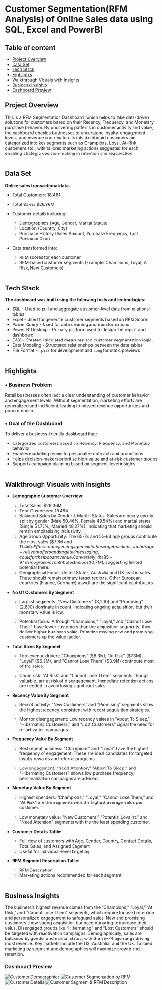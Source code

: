 # Customer Segmentation(RFM Analysis) of Online Sales data using SQL, Excel and PowerBI

## Table of content
- [Project Overview](#Project-Overview)
- [Data Set](#Data-Set)
- [Tech Stack](#Tech-Stack)
- [Highlights](#Highlights)
- [Walkthrough Visuals with Insights](#Walkthrough-Visuals-with-Insights)
- [Business Insights](#Business-Insights)
- [Dashboard Preview](#Dashboard-Preview)

## Project Overview
This is a RFM Segmentation Dashboard, which helps to take data-driven solutions for customers based on their Recency, Frequency, and Monetary purchase behavior. By uncovering patterns in customer activity and value, the dashboard enables businesses to understand loyalty, engagement levels, and revenue contribution. In this dashboard customers are categorized into key segments such as Champions, Loyal, At-Risk customers etc.,  with tailored marketing actions suggested for each, enabling strategic decision-making in retention and reactivation. <br> <br>

## Data Set
**Online sales transactional data.**

- Total Customers: 18,484  
- Total Sales: $29.36M  

- Customer details including:
  - Demographics (Age, Gender, Marital Status)
  - Location (Country, City)
  - Purchase History (Sales Amount, Purchase Frequency, Last Purchase Date)

- Data transformed into:
  - RFM scores for each customer
  - RFM-based customer segments (Example: Champions, Loyal, At Risk, New Customers) <br> <br>

## Tech Stack
**The dashboard was built using the following tools and technologies:**

- SQL - Used to pull and aggregate customer-level data from relational tables
- Excel - Used for generate customer segments based on RFM Score.
- Power Query - Used for data cleaning and transformations  
- Power BI Desktop - Primary platform used to design the report and dashboard  
- DAX – Created calculated measures and customer segmentation logic.
- Data Modeling - Structured relationships between the data tables 
- File Format - `.pbix` for development and `.png` for static previews <br> <br>

## Highlights

### • Business Problem

Retail businesses often lack a clear understanding of customer behavior and engagement levels. Without segmentation, marketing efforts are generalized and inefficient, leading to missed revenue opportunities and poor retention.

### • Goal of the Dashboard

To deliver a business-friendly dashboard that:

- Categorizes customers based on Recency, Frequency, and Monetary behavior  
- Enables marketing teams to personalize outreach and promotions  
- Helps decision-makers prioritize high-value and at-risk customer groups  
- Supports campaign planning based on segment-level insights  <br> <br>

## Walkthrough Visuals with Insights

- **Demographic Customer Overview:**  
  - Total Sales: $29.36M  
  - Total Customers: 18,484  
  - Balanced Sales by Gender & Marital Status: Sales are nearly evenly split by gender (Male 50.46%, Female 49.54%) and marital status (Single 51.73%, Married 48.27%), indicating that marketing should remain emphasizing inclusivity.
  - Age Group Opportunity: The 65-74 and 55-64 age groups contribute the most sales ($7.7M and $11.4M). Efforts to deepen engagement in these age brackets, such as age-relevant offers and targeted messaging, could further boost revenue. Conversely, the 85-94 demographic contributes the least ($0.7M), suggesting limited potential there.
  - Geographical Focus: United States, Australia and UK lead in sales. These should remain primary target regions. Other European countries (France, Germany) aswell are the significant contributors.  

- **No Of Customers By Segment**
  - Largest segments: "New Customers" (3,200) and "Promising" (2,600) dominate in count, indicating ongoing acquisition, but their monetary value is low.

  - Potential focus: Although "Champions," "Loyal," and "Cannot Lose Them" have fewer customers than the acquisition segments, they deliver higher business value. Prioritize moving new and promising customers up the value ladder.

- **Total Sales By Segment**
  - Top revenue drivers: "Champions" ($8.3M), "At Risk" ($7.3M), "Loyal" ($6.2M), and "Cannot Lose Them" ($3.9M) contribute most of the sales.

  - Churn risk: "At Risk" and "Cannot Lose Them" segments, though valuable, are at risk of disengagement. Immediate retention actions are needed to avoid losing significant sales.

- **Recency Value By Segment**
  - Recent activity: "New Customers" and "Promising" segments show the highest recency, consistent with recent acquisition strategies.

  - Monitor disengagement: Low recency values in "About To Sleep," "Hibernating Customers," and "Lost Customers" signal the need for re-activation campaigns.

- **Frequency Value By Segment**
  - Best repeat business: "Champions" and "Loyal" have the highest frequency of engagement. These are ideal candidates for targeted loyalty rewards and referral programs.

  - Low engagement: "Need Attention," "About To Sleep," and "Hibernating Customers" shows low purchase frequency, personalization campaigns are advised.

- **Monetary Value By Segment**
  - Highest spenders: "Champions," "Loyal," "Cannot Lose Them," and "At Risk" are the segments with the highest average value per customer.

  - Low monetary value: "New Customers," "Potential Loyalist," and "Need Attention" segments with the the least spending customer.

- **Customer Details Table:**  
  - Full view of customers with Age, Gender, Country, Contact Details, Total Sales, and Assigned Segment  
  - Useful for individual-level targeting.

- **RFM Segment Description Table:**
  - RFM Description
  - Marketing actions recommended for each segment <br> <br>

## Business Insights

The business’s highest revenue comes from the “Champions,” “Loyal,” “At Risk,” and “Cannot Lose Them” segments, which require focused retention and personalized engagement to safeguard sales. New and promising customers show strong acquisition but need nurturing to increase their value. Disengaged groups like “Hibernating” and “Lost Customers” should be targeted with reactivation campaigns. Demographically, sales are balanced by gender and marital status, with the 55–74 age range driving most revenue. Key markets include the US, Australia, and the UK. Tailored marketing by segment and demographics will maximize growth and retention.  

### Dashboard Preview
![Customer Demographics](https://github.com/the-suraj-as/RFM-Analysis-Customer-Segmentation-Online-Sales-SQL-Power-BI-Excel/blob/main/PNG-Customer%20Demographics.png)
![Customer Segmentation by RFM](https://github.com/the-suraj-as/RFM-Analysis-Customer-Segmentation-Online-Sales-SQL-Power-BI-Excel/blob/main/PNG-Customer%20Segmentation%20by%20RFM.png)
![Customer Details](https://github.com/the-suraj-as/RFM-Analysis-Customer-Segmentation-Online-Sales-SQL-Power-BI-Excel/blob/main/PNG-Customer%20Details.png)
![Customer Segment & RFM Description](https://github.com/the-suraj-as/RFM-Analysis-Customer-Segmentation-Online-Sales-SQL-Power-BI-Excel/blob/main/PNG-Customer%20Segment%20%26%20RFM%20Description.png)
